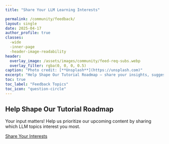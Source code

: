 ```yaml
---
title: "Share Your LLM Learning Interests"

permalink: /community/feedback/
layout: single
date: 2025-04-17
author_profile: true  
classes:
  -wide
  -inner-page
  -header-image-readability
header:
  overlay_image: /assets/images/community/feed-req-subs.webp
  overlay_filter: rgba(0, 0, 0, 0.5)
caption: "Photo credit: [**Unsplash**](https://unsplash.com)"
excerpt: "Help Shape Our Tutorial Roadmap — share your insights, suggest topics, and guide us in creating tutorials that truly support your AI customization journey."
toc: true
toc_label: "Feedback Topics"
toc_icon: "question-circle"
---
```


## Help Shape Our Tutorial Roadmap

Your input matters! Help us prioritize our upcoming content by sharing which LLM topics interest you most.

<a href="mailto:feedback@modelphysmat.com?subject=LLM%20Topics%20Feedback&body=Hello%20Team%2C%0A%0AI'm%20interested%20in%20learning%20more%20about%20the%20following%20LLM%20topics%3A%0A%0A-%20%5BInsert%20topic%201%5D%0A-%20%5BInsert%20topic%202%5D%0A-%20%5BInsert%20topic%203%5D%0A%0AAdditional%20comments%3A%0A%0A%0AThank%20you%2C%0A%5BYour%20Name%5D" class="email-button"><span class="white-text">Share Your Interests</span></a>